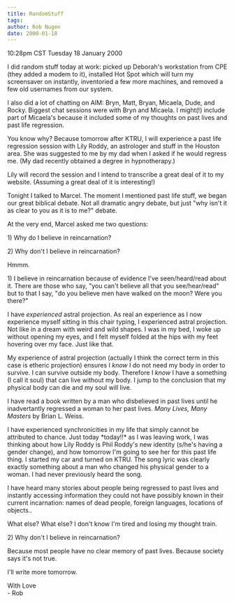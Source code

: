 ```yaml
---
title: RandomStuff
tags: 
author: Rob Nugen
date: 2000-01-18
---
```


<title>Random Stuff</title>
<p class=date>10:28pm CST Tuesday 18 January 2000</p>

<p>I did random stuff today at work: picked up Deborah's workstation from CPE (they added a modem to it), installed Hot Spot which will turn my screensaver on instantly, inventoried a few more machines, and removed a few old usernames from our system.

<p>I also did a lot of chatting on AIM: Bryn, Matt, Bryan, Micaela, Dude, and Rocky.  Biggest chat sessions were with Bryn and Micaela. I might(!) include part of Micaela's because it included some of my thoughts on past lives and past life regression.

<p>You know why?  Because tomorrow after KTRU, I will experience a past life regression session with Lily Roddy, an astrologer and stuff in the Houston area.  She was suggested to me by my dad when I asked if he would regress me. (My dad recently obtained a degree in hypnotherapy.)

<p>Lily will record the session and I intend to transcribe a great deal of it to my website.  (Assuming a great deal of it is interesting!)

<p>Tonight I talked to Marcel.  The moment I mentioned past life stuff, we began our great biblical debate.  Not all dramatic angry debate, but just "why isn't it as clear to you as it is to me?" debate.

<p>At the very end, Marcel asked me two questions:

<p>1) Why do I believe in reincarnation?

<p>2) Why don't I believe in reincarnation?

<p>Hmmm.

<p>1) I believe in reincarnation because of evidence I've seen/heard/read about it.  There are those who say, "you can't believe all that you see/hear/read" but to that I say, "do you believe men have walked on the moon?   Were you there?"

<p>I have <em>experienced</em> astral projection.  As real an experience as I now experience myself sitting in this chair typing, I experienced astral projection.  Not like in a dream with weird and wild shapes.  I was in my bed, I woke up without opening my eyes, and I felt myself folded at the hips with my feet hovering over my face.  Just like that.  

<p>My experience of astral projection (actually I think the correct term in this case is etheric projection) ensures I <em>know</em> I do not need my body in order to survive.  I can survive outside my body.  Therefore I <em>know</em> I have a something (I call it soul) that can live without my body.  I jump to the conclusion that my physical body can die and my soul will live.

<p>I have read a book written by a man who disbelieved in past lives until he inadvertantly regressed a woman to her past lives.  <em>Many Lives, Many Masters</em> by Brian L. Weiss.

<p>I have experienced synchronicities in my life that simply cannot be attributed to chance.  Just today *today!!* as I was leaving work, I was thinking about how Lily Roddy is Phil Roddy's new identity (s/he's having a gender change), and how tomorrow I'm going to see her for this past life thing.  I started my car and turned on KTRU.  The song lyric was clearly exactly something about a man who changed his physical gender to a woman.  I had never previously heard the song.

<p>I have heard many stories about people being regressed to past lives and instantly accessing information they could not have possibly known in their current incarnation: names of dead people, foreign languages, locations of objects..

<p>What else?  What else?  I don't know I'm tired and losing my thought train.

<p>2) Why don't I believe in reincarnation?

<p>Because most people have no clear memory of past lives.  Because society says it's not true.

<p>I'll write more tomorrow.

<p>With Love
<br>- Rob

